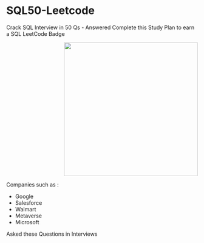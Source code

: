 # SQL50-Leetcode
Crack SQL Interview in 50 Qs - Answered
Complete this Study Plan to earn a SQL LeetCode Badge
<div align = "right">
 <img src = "https://institute.careerguide.com/wp-content/uploads/2020/09/interviewp_dribbble.gif" style="width: 22rem;" />
 </div>
 
Companies such as :
* Google
* Salesforce
* Walmart
* Metaverse
* Microsoft
 
Asked these Questions in Interviews
